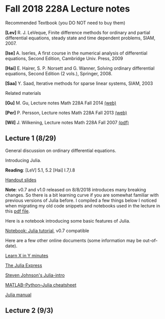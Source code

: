 # Fall 2018 228A Lecture notes 

Recommended Textbook (you DO NOT need to buy them)

**[Lev]** R. J. LeVeque, Finite difference methods for ordinary and partial differential equations, steady state and time dependent problems, SIAM, 2007.

**[Ise]** A. Iserles, A first course in the numerical analysis of differential equations, Second Edition, Cambridge Univ. Press, 2009

**[Hai]** E. Hairer, S. P. Norsett and G. Wanner, Solving ordinary differential equations, Second Edition (2 vols.), Springer, 2008.

**[Saa]** Y. Saad, Iterative methods for sparse linear systems, SIAM, 2003

 Related materials

**[Gu]** M. Gu, Lecture notes Math 228A Fall 2014 [(web)](http://math.berkeley.edu/~mgu/MA228A)

**[Per]** P. Persson, Lecture notes Math 228A Fall 2013
[(web)](http://persson.berkeley.edu/228A)

**[Wil]** J. Wilkening, Lecture notes Math 228A Fall 2007 [(pdf)](https://math.berkeley.edu/~linlin/2015Fall_228A/wilkening_228A_notes.pdf)

## Lecture 1 (8/29)

General discussion on ordinary differential equations.

Introducing Julia. 

**Reading**: [LeV] 5.1, 5.2 [Hai] I.7,I.8

[Handout slides](others/228A_Note_general.pdf)


**Note**: v0.7 and v1.0 released on 8/8/2018 introduces many breaking
changes. So there is a bit learning curve if you are somewhat familiar
with previous versions of Julia before. I compiled a few things below I
noticed when migrating my old code snippets and notebooks used in the
lecture in this [pdf file](others/JuliaChange_v0.7.pdf).

Here is a notebook introducing some basic features of Julia.

[Notebook: Julia tutorial](notebooks/Basics.ipynb), v0.7 compatible

Here are a few other online documents (some information may be
out-of-date).

[Learn X in Y minutes](https://learnxinyminutes.com/docs/julia/)

[The Julia Express](http://bogumilkaminski.pl/files/julia_express.pdf)

[Steven Johnson's Julia-intro](Julia-intro.pdf) 

[MATLAB–Python–Julia cheatsheet](https://cheatsheets.quantecon.org/)

[Julia manual](https://docs.julialang.org/en/stable/)


## Lecture 2 (9/3)

